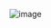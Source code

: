 ![image](https://user-images.githubusercontent.com/77222540/232263995-bff67147-0bdd-41f5-8957-1982a371fa51.png)
